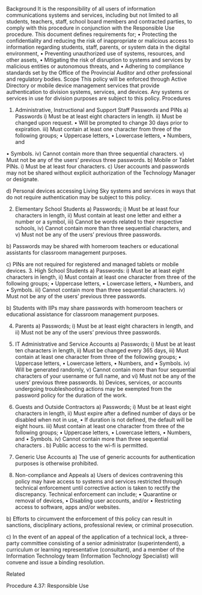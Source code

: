 Background
It is the responsibility of all users of information communications systems and services, including but not limited to all students, teachers, staff, school board members and contracted parties, to comply with this procedure in conjunction with the Responsible Use procedure.
This document defines requirements for;
•	Protecting the confidentiality and reducing the risk of inappropriate or malicious access to information regarding students, staff, parents, or system data in the digital environment,
•	Preventing unauthorized use of systems, resources, and other assets,
•	Mitigating the risk of disruption to systems and services by malicious entities or autonomous threats, and
•	Adhering to compliance standards set by the Office of the Provincial Auditor and other professional and regulatory bodies.
Scope
This policy will be enforced through Active Directory or mobile device management services that provide authentication to division systems, services, and devices.  Any systems or services in use for division purposes are subject to this policy. 
Procedures
1.	Administrative, Instructional and Support Staff Passwords and PINs
a)	Passwords 
i)	Must be at least eight characters in length.
ii)	Must be changed upon request.
•	Will be prompted to change 30 days prior to expiration.
iii)	Must contain at least one character from three of the following groups;
•	Uppercase letters,
•	Lowercase letters,
•	Numbers, and
 
•	Symbols.
iv)	Cannot contain more than three sequential characters.
v)	Must not be any of the users’ previous three passwords.
b)	Mobile or Tablet PINs.
i)	Must be at least four characters.
c)	User accounts and passwords may not be shared without explicit authorization of the Technology Manager or designate.

d)	Personal devices accessing Living Sky systems and services in ways that do not require authentication may be subject to this policy.

2.	Elementary School Students
a)	Passwords;
i)	Must be at least four characters in length,
ii)	Must contain at least one letter and either a number or a symbol,
iii)	Cannot be words related to their respective schools,
iv)	Cannot contain more than three sequential characters, and
v)	Must not be any of the users’ previous three passwords.

b)		Passwords may be shared with homeroom teachers or educational assistants for classroom management purposes.

c)		PINs are not required for registered and managed tablets or mobile devices.
3.	High School Students
a)	Passwords:
i)	Must be at least eight characters in length,
ii)	Must contain at least one character from three of the following groups;
•	Uppercase letters,
•	Lowercase letters,
•	Numbers, and
•	Symbols.
iii)	Cannot contain more than three sequential characters.
iv)	Must not be any of the users’ previous three passwords.
		
b)	Students with IIPs may share passwords with homeroom teachers or educational assistance for classroom management purposes.

4.	Parents
a)	Passwords;
i)	Must be at least eight characters in length, and
ii)	Must not be any of the users’ previous three passwords.

5. 	IT Administrative and Service Accounts
a)	Passwords;
i)	Must be at least ten characters in length,
ii)	Must be changed every 365 days,
iii)	Must contain at least one character from three of the following groups;
•	Uppercase letters,
•	Lowercase letters,
•	Numbers, and
•	Symbols.
iv)	Will be generated randomly,
v)	Cannot contain more than four sequential characters of your username or full name, and
vi)	Must not be any of the users’ previous three passwords.
b)	Devices, services, or accounts undergoing troubleshooting actions may be exempted from the password policy for the duration of the work.  

6.	Guests and Outside Contractors
a)	Passwords;
i)	Must be at least eight characters in length,
ii)	Must expire after a defined number of days or be disabled when not in use,
•	If duration is not defined, the default will be eight hours.
iii)	Must contain at least one character from three of the following groups;
•	Uppercase letters,
•	Lowercase letters,
•	Numbers, and
•	Symbols.
iv)	Cannot contain more than three sequential characters	.
b)	Public access to the wi-fi is permitted.

7.	Generic Use Accounts
a)	The use of generic accounts for authentication purposes is otherwise prohibited.

8.	Non-compliance and Appeals
a)	Users of devices contravening this policy may have access to systems and services restricted through technical enforcement until corrective action is taken to rectify the discrepancy.  Technical enforcement can include;
•	Quarantine or removal of devices,
•	Disabling user accounts, and/or
•	Restricting access to software, apps and/or websites.

b)	Efforts to circumvent the enforcement of this policy can result in sanctions, disciplinary actions, professional review, or criminal prosecution.

c)	In the event of an appeal of the application of a technical lock, a three-party committee consisting of a senior administrator (superintendent), a curriculum or learning representative (consultant), and a member of the Information Technology team (Information Technology Specialist) will convene and issue a binding resolution.         

Related

Procedure 4.37: Responsible Use
